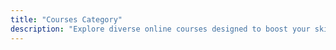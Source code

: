 ```yaml
---
title: "Courses Category"
description: "Explore diverse online courses designed to boost your skills and career from the comfort of your home."
---
```

